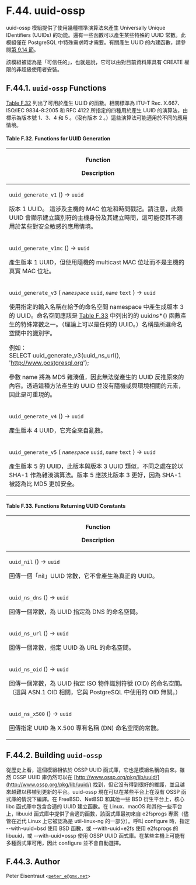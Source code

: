 # F.44. uuid-ossp

uuid-ossp 模組提供了使用幾種標準演算法來產生 Universally Unique IDentifiers (UUIDs) 的功能。還有一些函數可以產生某些特殊的 UUID 常數。此模組僅在 PostgreSQL 中特殊需求時才需要。有關產生 UUID 的內建函數，請參閱[第 9.14 節](../../the-sql-language/functions-and-operators/uuid-functions.md)。

該模組被認為是「可信任的」，也就是說，它可以由對目前資料庫具有 CREATE 權限的非超級使用者安裝。

## F.44.1. `uuid-ossp` Functions

[Table F.32](uuid-ossp.md#table-f-32-functions-for-uuid-generation) 列出了可用於產生 UUID 的函數。相關標準為 ITU-T Rec. X.667、ISO/IEC 9834-8:2005 和 RFC 4122 所指定的四種用於產生 UUID 的演算法，由標示為版本號 1、3、4 和 5 。（沒有版本 2 。）這些演算法可能適用於不同的應用情境。

#### **Table F.32. Functions for UUID Generation**

| <p>Function</p><p>Description</p>                                                                                                                                                                                                                                                                                                                                                                                                                                                                                                                                                                |
| ------------------------------------------------------------------------------------------------------------------------------------------------------------------------------------------------------------------------------------------------------------------------------------------------------------------------------------------------------------------------------------------------------------------------------------------------------------------------------------------------------------------------------------------------------------------------------------------------ |
| <p><code>uuid_generate_v1</code> () → <code>uuid</code></p><p>版本 1 UUID。 這涉及主機的 MAC 位址和時間戳記。請注意，此類 UUID 會顯示建立識別符的主機身份及其建立時間，這可能使其不適用於某些對安全敏感的應用情境。</p>                                                                                                                                                                                                                                                                                                                                                                                                                                           |
| <p><code>uuid_generate_v1mc</code> () → <code>uuid</code></p><p>產生版本 1 UUID，但使用隨機的 multicast MAC 位址而不是主機的真實 MAC 位址。</p>                                                                                                                                                                                                                                                                                                                                                                                                                                                                          |
| <p><code>uuid_generate_v3</code> ( <em><code>namespace</code></em> <code>uuid</code>, <em><code>name</code></em> <code>text</code> ) → <code>uuid</code></p><p>使用指定的輸入名稱在給予的命名空間 namespace 中產生成版本 3 的 UUID。命名空間應該是 <a href="uuid-ossp.md#table-f-33-functions-returning-uuid-constants">Table F.33</a> 中列出的的 uuid<em>ns</em>*() 函數產生的特殊常數之一。（理論上可以是任何的 UUID。）名稱是所選命名空間中的識別字。</p><p>例如：<br>SELECT uuid_generate_v3(uuid_ns_url(), '<a href="http://www.postgresql.org">http://www.postgresql.org</a>');</p><p>參數 name 將為 MD5 雜湊值，因此無法從產生的 UUID 反推原來的內容。透過這種方法產生的 UUID 並沒有隨機或與環境相關的元素，因此是可重現的。</p> |
| <p><code>uuid_generate_v4</code> () → <code>uuid</code></p><p>產生版本 4 UUID，它完全來自亂數。</p>                                                                                                                                                                                                                                                                                                                                                                                                                                                                                                           |
| <p><code>uuid_generate_v5</code> ( <em><code>namespace</code></em> <code>uuid</code>, <em><code>name</code></em> <code>text</code> ) → <code>uuid</code></p><p>產生版本 5 的 UUID，此版本與版本 3 UUID 類似，不同之處在於以 SHA-1 作為雜湊演算法。版本 5 應該比版本 3 更好，因為 SHA-1 被認為比 MD5 更加安全。</p>                                                                                                                                                                                                                                                                                                                                  |

#### **Table F.33. Functions Returning UUID Constants**

| <p>Function</p><p>Description</p>                                                                                                                  |
| -------------------------------------------------------------------------------------------------------------------------------------------------- |
| <p><code>uuid_nil</code> () → <code>uuid</code></p><p>回傳一個「nil」UUID 常數，它不會產生為真正的 UUID。</p>                                                         |
| <p><code>uuid_ns_dns</code> () → <code>uuid</code></p><p>回傳一個常數，為 UUID 指定為 DNS 的命名空間。</p>                                                          |
| <p><code>uuid_ns_url</code> () → <code>uuid</code></p><p>回傳一個常數，指定 UUID 為 URL 的命名空間。</p>                                                           |
| <p><code>uuid_ns_oid</code> () → <code>uuid</code></p><p>回傳一個常數，為 UUID 指定 ISO 物件識別符號 (OID) 的命名空間。 （這與 ASN.1 OID 相關，它與 PostgreSQL 中使用的 OID 無關。）</p> |
| <p><code>uuid_ns_x500</code> () → <code>uuid</code></p><p>回傳指定 UUID 為 X.500 專有名稱 (DN) 命名空間的常數。</p>                                                 |

## F.44.2. Building `uuid-ossp`

從歷史上看，這個模組相依於 OSSP UUID 函式庫，它也是模組名稱的由來。雖然 OSSP UUID 庫仍然可以在 [http://www.ossp.org/pkg/lib/uuid/](http://www.ossp.org/pkg/lib/uuid/) 找到，但它沒有得到很好的維護，並且越來越難以移植到更新的平台。uuid-ossp 現在可以在某些平台上在沒有 OSSP 函式庫的情況下編譯。在 FreeBSD、NetBSD 和其他一些 BSD 衍生平台上，核心 libc 函式庫中包含合適的 UUID 建立函數。在 Linux、macOS 和其他一些平台上，libuuid 函式庫中提供了合適的函數，該函式庫最初來自 e2fsprogs 專案（儘管在近代 Linux 上它被認為是 util-linux-ng 的一部分）。呼叫 configure 時，指定 --with-uuid=bsd 使用 BSD 函數，或 --with-uuid=e2fs 使用 e2fsprogs 的 libuuid，或 --with-uuid=ossp 使用 OSSP UUID 函式庫。在某些主機上可能有多種函式庫可用，因此 configure 並不會自動選擇。

## F.44.3. Author

Peter Eisentraut `<`[`peter_e@gmx.net`](mailto:peter\_e@gmx.net)`>`
